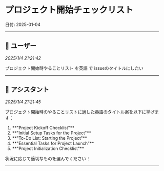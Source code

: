 # プロジェクト開始チェックリスト

日付: 2025-01-04

---

## 👤 ユーザー
*2025/1/4 21:21:42*

プロジェクト開始時やることリスト を英語 で issueのタイトルにしたい

---

## 🤖 アシスタント
*2025/1/4 21:21:45*

プロジェクト開始時のやることリストに適した英語のタイトル案を以下に挙げます：

1. \*\*"Project Kickoff Checklist"\*\*
2. \*\*"Initial Setup Tasks for the Project"\*\*
3. \*\*"To-Do List: Starting the Project"\*\*
4. \*\*"Essential Tasks for Project Launch"\*\*
5. \*\*"Project Initialization Checklist"\*\*

状況に応じて適切なものを選んでください！

---
